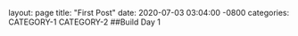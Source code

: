 layout: page
title: "First Post"
date: 2020-07-03 03:04:00 -0800
categories: CATEGORY-1 CATEGORY-2
##Build Day 1
